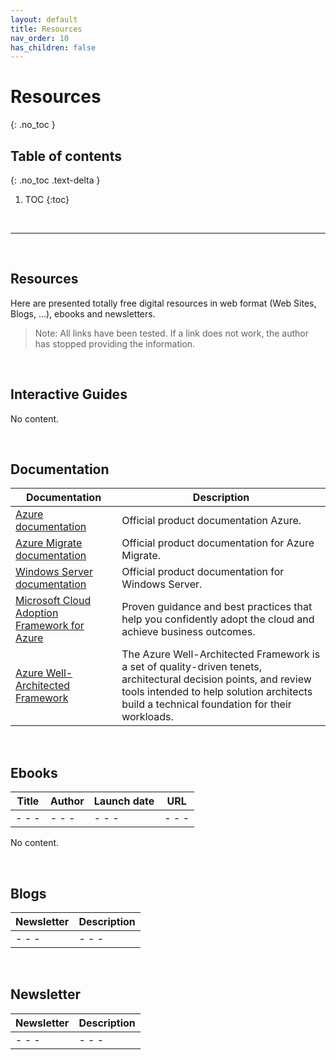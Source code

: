 ```yaml
---
layout: default
title: Resources
nav_order: 10
has_children: false
---
```


# Resources
{: .no_toc }


## Table of contents
{: .no_toc .text-delta }

1. TOC
{:toc}

<br/>

---

<br/>

## Resources

Here are presented totally free digital resources in web format (Web Sites, Blogs, ...), ebooks and newsletters.

> Note: All links have been tested. If a link does not work, the author has stopped providing the information.

<br/>

## Interactive Guides


<!-- 
| Topic | Guide |
| :---: | ---   | 
| - - - | - - - |

--> 

No content.



<br/>

## Documentation

| Documentation | Description |
| --- | --- | 
| [Azure documentation](https://learn.microsoft.com/en-us/azure/) |Official product documentation Azure. |
| [Azure Migrate documentation](https://learn.microsoft.com/en-us/azure/migrate/) | Official product documentation for Azure Migrate. |
| [Windows Server documentation](https://learn.microsoft.com/en-us/windows-server/) | Official product documentation for Windows Server. |
| [Microsoft Cloud Adoption Framework for Azure](https://learn.microsoft.com/en-us/azure/cloud-adoption-framework/) | Proven guidance and best practices that help you confidently adopt the cloud and achieve business outcomes. |
| [Azure Well-Architected Framework](https://learn.microsoft.com/en-us/azure/well-architected/) | The Azure Well-Architected Framework is a set of quality-driven tenets, architectural decision points, and review tools intended to help solution architects build a technical foundation for their workloads. |

<br/>

## Ebooks


| Title | Author    | Launch date   | URL   |
| ---   | ---       | ---           | ---   | 
|- - - | - - - | - - - | - - -|


No content.

<br/>

## Blogs


| Newsletter | Description | 
| --- | --- | 
|- - - | - - - | - - - | - - -|


<br/>

## Newsletter

| Newsletter | Description | 
| --- | --- | 
|- - - | - - - | - - - | - - -|

<br/>
